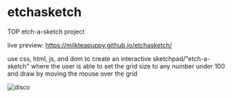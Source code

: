 # etchasketch

TOP etch-a-sketch project

live preview: https://milkteapuppy.github.io/etchasketch/

use css, html, js, and dom to create an interactive sketchpad/"etch-a-sketch"
where the user is able to set the grid size to any number under 100
and draw by moving the mouse over the grid

![disco](https://github.com/milkteapuppy/etchasketch/blob/main/dancing.gif)
